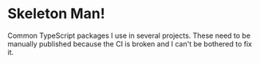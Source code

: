 # Skeleton Man!

Common TypeScript packages I use in several projects. These need to be manually published because the CI is broken and I can't be bothered to fix it.
